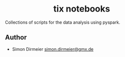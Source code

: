 <h1 align="center"> tix notebooks </h1>

Collections of scripts for the data analysis using pyspark.

## Author

* Simon Dirmeier <a href="mailto:simon.dirmeier@gmx.de">simon.dirmeier@gmx.de</a>
